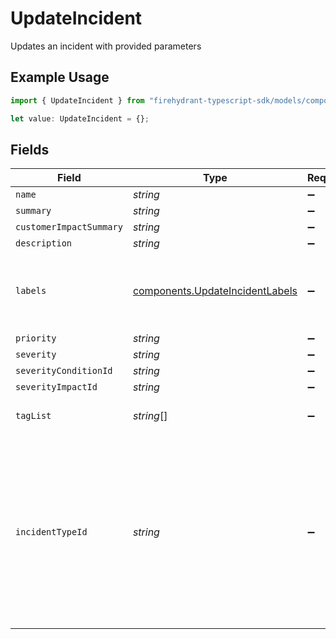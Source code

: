 # UpdateIncident

Updates an incident with provided parameters

## Example Usage

```typescript
import { UpdateIncident } from "firehydrant-typescript-sdk/models/components";

let value: UpdateIncident = {};
```

## Fields

| Field                                                                                                                                               | Type                                                                                                                                                | Required                                                                                                                                            | Description                                                                                                                                         |
| --------------------------------------------------------------------------------------------------------------------------------------------------- | --------------------------------------------------------------------------------------------------------------------------------------------------- | --------------------------------------------------------------------------------------------------------------------------------------------------- | --------------------------------------------------------------------------------------------------------------------------------------------------- |
| `name`                                                                                                                                              | *string*                                                                                                                                            | :heavy_minus_sign:                                                                                                                                  | N/A                                                                                                                                                 |
| `summary`                                                                                                                                           | *string*                                                                                                                                            | :heavy_minus_sign:                                                                                                                                  | N/A                                                                                                                                                 |
| `customerImpactSummary`                                                                                                                             | *string*                                                                                                                                            | :heavy_minus_sign:                                                                                                                                  | N/A                                                                                                                                                 |
| `description`                                                                                                                                       | *string*                                                                                                                                            | :heavy_minus_sign:                                                                                                                                  | N/A                                                                                                                                                 |
| `labels`                                                                                                                                            | [components.UpdateIncidentLabels](../../models/components/updateincidentlabels.md)                                                                  | :heavy_minus_sign:                                                                                                                                  | Key:value pairs to track custom data for the incident                                                                                               |
| `priority`                                                                                                                                          | *string*                                                                                                                                            | :heavy_minus_sign:                                                                                                                                  | N/A                                                                                                                                                 |
| `severity`                                                                                                                                          | *string*                                                                                                                                            | :heavy_minus_sign:                                                                                                                                  | N/A                                                                                                                                                 |
| `severityConditionId`                                                                                                                               | *string*                                                                                                                                            | :heavy_minus_sign:                                                                                                                                  | N/A                                                                                                                                                 |
| `severityImpactId`                                                                                                                                  | *string*                                                                                                                                            | :heavy_minus_sign:                                                                                                                                  | N/A                                                                                                                                                 |
| `tagList`                                                                                                                                           | *string*[]                                                                                                                                          | :heavy_minus_sign:                                                                                                                                  | List of tags for the incident                                                                                                                       |
| `incidentTypeId`                                                                                                                                    | *string*                                                                                                                                            | :heavy_minus_sign:                                                                                                                                  | The ID of the incident type. This will copy values from the incident type (if any) unless they are being overridden via parameters in this request. |